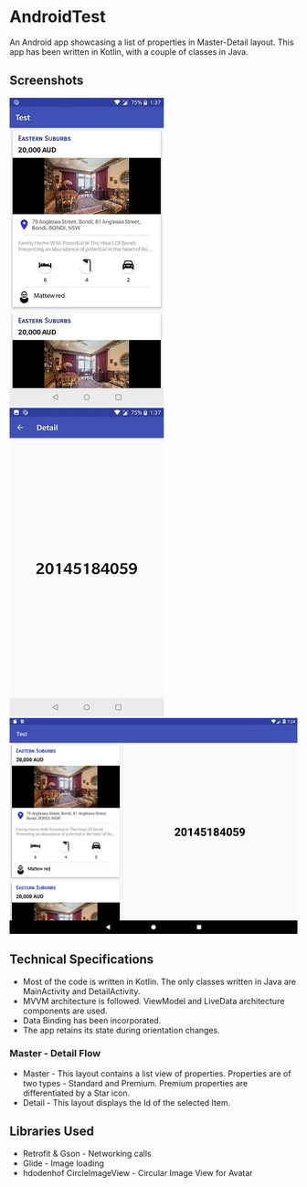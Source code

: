 # AndroidTest
An Android app showcasing a list of properties in Master-Detail layout. This app has been written in Kotlin, with a couple of classes in Java.

## Screenshots

![](screenshots/img1.jpg)   ![](screenshots/img2.jpg)   ![](screenshots/img3.png)

## Technical Specifications

* Most of the code is written in Kotlin. The only classes written in Java are MainActivity and DetailActivity.
* MVVM architecture is followed. ViewModel and LiveData architecture components are used.
* Data Binding has been incorporated.
* The app retains its state during orientation changes.

### Master - Detail Flow
* Master - This layout contains a list view of properties. Properties are of two types - Standard and Premium. Premium properties are differentiated by a Star icon.
* Detail - This layout displays the Id of the selected Item.

## Libraries Used

* Retrofit & Gson - Networking calls
* Glide - Image loading
* hdodenhof CircleImageView - Circular Image View for Avatar
